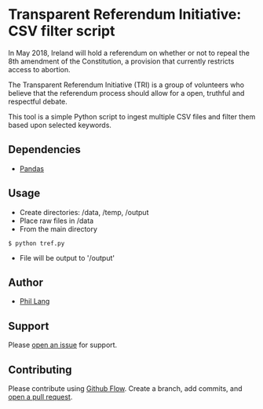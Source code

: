# Transparent Referendum Initiative: CSV filter script

In May 2018, Ireland will hold a referendum on whether or not to repeal the 8th amendment of the Constitution, a provision that currently restricts access to abortion.

The Transparent Referendum Initiative (TRI) is a group of volunteers who believe that the referendum process should allow for a open, truthful and respectful debate.

This tool is a simple Python script to ingest multiple CSV files and filter them based upon selected keywords.

## Dependencies

- [Pandas](https://pandas.pydata.org/)

## Usage

- Create directories: /data, /temp, /output
- Place raw files in /data
- From the main directory

```
$ python tref.py
```

- File will be output to '/output'

## Author

- [Phil Lang](https://langp.me)

## Support

Please [open an issue](https://github.com/langphil/tref-filter/issues) for support.

## Contributing

Please contribute using [Github Flow](https://guides.github.com/introduction/flow/). Create a branch, add commits, and [open a pull request](https://github.com/langphil/tref-filter/pulls).

